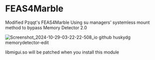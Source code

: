 # FEAS4Marble
Modified Pzqqt's FEAS4Marble
Using su managers' systemless mount method to bypass Memory Detector 2.0

![Screenshot_2024-10-29-03-22-22-508_io github huskydg memorydetector-edit](https://github.com/user-attachments/assets/74c65316-4465-46c9-a309-150f2313dfd8)

libmigui.so will be patched when you install this module
